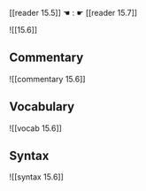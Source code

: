 [[reader 15.5]] ☚ : ☛ [[reader 15.7]]

![[15.6]]

## Commentary

![[commentary 15.6]]

## Vocabulary

![[vocab 15.6]]

## Syntax

![[syntax 15.6]]

